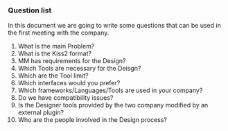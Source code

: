 ### Question list

In this document we are going to write some questions that can be used in the first meeting with the company.

1) What is the main Problem?
2) What is the Kiss2 format?
4) MM has requirements for the Design?
5) Which Tools are necessary for the Deisgn?
6) Which are the Tool limit?
7) Which interfaces would you prefer?
8) Which frameworks/Languages/Tools are used in your company?
9) Do we have compatibility issues?
10) Is the Designer tools provided by the two company modified by an external plugin?
11) Who are the people involved in the Design process?

